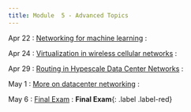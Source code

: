 ```yaml
---
title: Module  5 - Advanced Topics
---
```


Apr 22
: [Networking for machine learning]()
  : []()

Apr 24
: [Virtualization in wireless cellular networks]()
  : []()

Apr 29
: [Routing in Hypescale Data Center Networks]()
  : []()

May 1
: [More on datacenter networking]()
  : []()

May 6
: [Final Exam]()
  : **Final Exam**{: .label .label-red} []()


